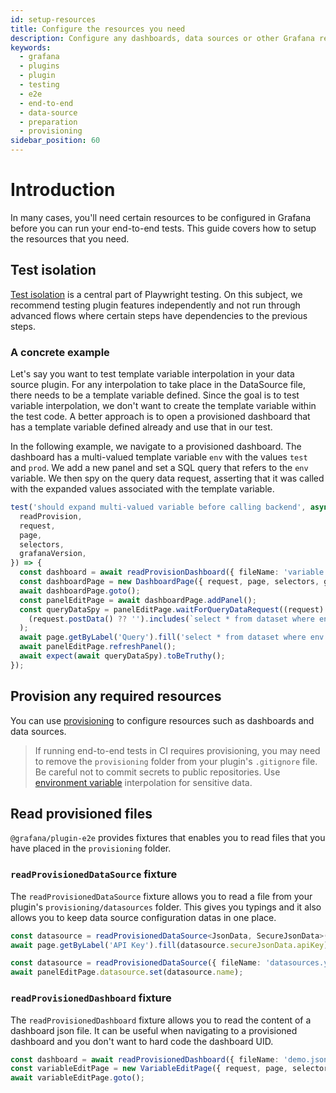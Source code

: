 ```yaml
---
id: setup-resources
title: Configure the resources you need
description: Configure any dashboards, data sources or other Grafana resources necessary for e2e testing your plugin, through provisioning.
keywords:
  - grafana
  - plugins
  - plugin
  - testing
  - e2e
  - end-to-end
  - data-source
  - preparation
  - provisioning
sidebar_position: 60
---
```


# Introduction

In many cases, you'll need certain resources to be configured in Grafana before you can run your end-to-end tests. This guide covers how to setup the resources that you need.

## Test isolation

[Test isolation](https://playwright.dev/docs/browser-contexts#what-is-test-isolation) is a central part of Playwright testing. On this subject, we recommend testing plugin features independently and not run through advanced flows where certain steps have dependencies to the previous steps.

### A concrete example

Let's say you want to test template variable interpolation in your data source plugin. For any interpolation to take place in the DataSource file, there needs to be a template variable defined. Since the goal is to test variable interpolation, we don't want to create the template variable within the test code. A better approach is to open a provisioned dashboard that has a template variable defined already and use that in our test.

In the following example, we navigate to a provisioned dashboard. The dashboard has a multi-valued template variable `env` with the values `test` and `prod`. We add a new panel and set a SQL query that refers to the `env` variable. We then spy on the query data request, asserting that it was called with the expanded values associated with the template variable.

```ts
test('should expand multi-valued variable before calling backend', async ({
  readProvision,
  request,
  page,
  selectors,
  grafanaVersion,
}) => {
  const dashboard = await readProvisionDashboard({ fileName: 'variable.json' });
  const dashboardPage = new DashboardPage({ request, page, selectors, grafanaVersion }, dashboard);
  await dashboardPage.goto();
  const panelEditPage = await dashboardPage.addPanel();
  const queryDataSpy = panelEditPage.waitForQueryDataRequest((request) =>
    (request.postData() ?? '').includes(`select * from dataset where env in ('test', 'prod')"`)
  );
  await page.getByLabel('Query').fill('select * from dataset where env in (${env:singlequote})');
  await panelEditPage.refreshPanel();
  await expect(await queryDataSpy).toBeTruthy();
});
```

## Provision any required resources

You can use [provisioning](https://grafana.com/docs/grafana/latest/administration/provisioning/) to configure resources such as dashboards and data sources.

> If running end-to-end tests in CI requires provisioning, you may need to remove the `provisioning` folder from your plugin's `.gitignore` file. Be careful not to commit secrets to public repositories. Use [environment variable](https://grafana.com/docs/grafana/latest/administration/provisioning/#using-environment-variables) interpolation for sensitive data.

## Read provisioned files

`@grafana/plugin-e2e` provides fixtures that enables you to read files that you have placed in the `provisioning` folder.

### `readProvisionedDataSource` fixture

The `readProvisionedDataSource` fixture allows you to read a file from your plugin's `provisioning/datasources` folder. This gives you typings and it also allows you to keep data source configuration datas in one place.

```ts title="configEditor.spec.ts"
const datasource = readProvisionedDataSource<JsonData, SecureJsonData>({ fileName: 'datasources.yaml' });
await page.getByLabel('API Key').fill(datasource.secureJsonData.apiKey);
```

```ts title="queryEditor.spec.ts"
const datasource = readProvisionedDataSource({ fileName: 'datasources.yaml' });
await panelEditPage.datasource.set(datasource.name);
```

### `readProvisionedDashboard` fixture

The `readProvisionedDashboard` fixture allows you to read the content of a dashboard json file. It can be useful when navigating to a provisioned dashboard and you don't want to hard code the dashboard UID.

```ts title="variableEditPage.spec.ts"
const dashboard = await readProvisionedDashboard({ fileName: 'demo.json' });
const variableEditPage = new VariableEditPage({ request, page, selectors, grafanaVersion }, { dashboard, id: '2' });
await variableEditPage.goto();
```
